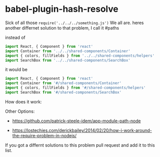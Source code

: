 # babel-plugin-hash-resolve

Sick of all those `require('../../../something.js')`  We all are.
heres another differnet solution to that problem, I call it #paths

instead of

```js
import React, { Component } from 'react'
import Container from '../../shared-components/Container'
import { colors, fillFields } from '../../shared-components/helpers'
import SearchBox from '../../shared-components/SearchBox'
```

it would be

```js
import React, { Component } from 'react'
import Container from '#/shared-components/Container'
import { colors, fillFields } from '#/shared-components/helpers'
import SearchBox from '#/shared-components/SearchBox'
```

How does it work:

<TODO>

Other Options:

* https://github.com/patrick-steele-idem/app-module-path-node

* https://lostechies.com/derickbailey/2014/02/20/how-i-work-around-the-require-problem-in-nodejs/

If you got a differnt solutions to this problem pull request and add it to this list.